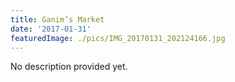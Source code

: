 ```yaml
---
title: Ganim’s Market
date: '2017-01-31'
featuredImage: ./pics/IMG_20170131_202124166.jpg
---
```


No description provided yet.
